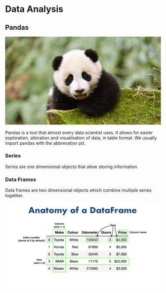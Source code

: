 # Data Analysis

## Pandas

![](./images/panda.jpg)

Pandas is a tool that almost every data scientist uses. It allows for easier exploration, alteration and visualisation of data, in table format. We usually import pandas with the abbrevation pd. 


### Series

Series are one dimensional objects that allow storing information.

### Data Frames

Data frames are two dimensional objects which combine multiple series together.

![](./images/pandas-anatomy-of-a-dataframe.png)